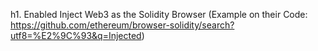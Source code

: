 h1. Enabled Inject Web3 as the Solidity Browser (Example on their Code: https://github.com/ethereum/browser-solidity/search?utf8=%E2%9C%93&q=Injected)
